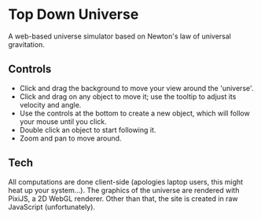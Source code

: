 # Top Down Universe

A web-based universe simulator based on Newton's law of universal gravitation.

## Controls

- Click and drag the background to move your view around the 'universe'. 
- Click and drag on any object to move it; use the tooltip to adjust its velocity and angle.
- Use the controls at the bottom to create a new object, which will follow your mouse until you click.
- Double click an object to start following it.
- Zoom and pan to move around.

## Tech

All computations are done client-side (apologies laptop users, this might heat up your system...). The graphics of the universe are rendered with PixiJS, a 2D WebGL renderer. Other than that, the site is created in raw JavaScript (unfortunately).